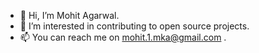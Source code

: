 - 👋 Hi, I’m Mohit Agarwal.
- 👀 I’m interested in contributing to open source projects.
- 📫 You can reach me on mohit.1.mka@gmail.com .

<!---
imohitagrwal/imohitagrwal is a ✨ special ✨ repository because its `README.md` (this file) appears on your GitHub profile.
You can click the Preview link to take a look at your changes.
--->
